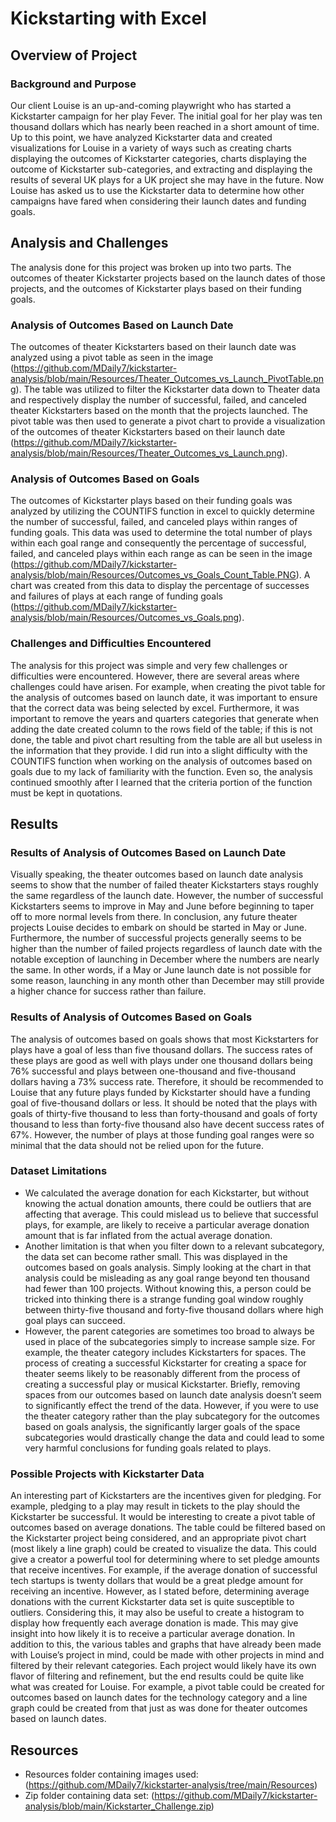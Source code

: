 # Kickstarting with Excel
## Overview of Project
### Background and Purpose
Our client Louise is an up-and-coming playwright who has started a Kickstarter campaign for her play Fever. The initial goal for her play was ten thousand dollars which has nearly been reached in a short amount of time. Up to this point, we have analyzed Kickstarter data and created visualizations for Louise in a variety of ways such as creating charts displaying the outcomes of Kickstarter categories, charts displaying the outcome of Kickstarter sub-categories, and extracting and displaying the results of several UK plays for a UK project she may have in the future. Now Louise has asked us to use the Kickstarter data to determine how other campaigns have fared when considering their launch dates and funding goals.
## Analysis and Challenges
The analysis done for this project was broken up into two parts. The outcomes of theater Kickstarter projects based on the launch dates of those projects, and the outcomes of Kickstarter plays based on their funding goals. 
### Analysis of Outcomes Based on Launch Date
The outcomes of theater Kickstarters based on their launch date was analyzed using a pivot table as seen in the image (https://github.com/MDaily7/kickstarter-analysis/blob/main/Resources/Theater_Outcomes_vs_Launch_PivotTable.png). The table was utilized to filter the Kickstarter data down to Theater data and respectively display the number of successful, failed, and canceled theater Kickstarters based on the month that the projects launched. The pivot table was then used to generate a pivot chart to provide a visualization of the outcomes of theater Kickstarters based on their launch date (https://github.com/MDaily7/kickstarter-analysis/blob/main/Resources/Theater_Outcomes_vs_Launch.png). 
### Analysis of Outcomes Based on Goals
The outcomes of Kickstarter plays based on their funding goals was analyzed by utilizing the COUNTIFS function in excel to quickly determine the number of successful, failed, and canceled plays within ranges of funding goals. This data was used to determine the total number of plays within each goal range and consequently the percentage of successful, failed, and canceled plays within each range as can be seen in the image (https://github.com/MDaily7/kickstarter-analysis/blob/main/Resources/Outcomes_vs_Goals_Count_Table.PNG). A chart was created from this data to display the percentage of successes and failures of plays at each range of funding goals (https://github.com/MDaily7/kickstarter-analysis/blob/main/Resources/Outcomes_vs_Goals.png). 
### Challenges and Difficulties Encountered
The analysis for this project was simple and very few challenges or difficulties were encountered. However, there are several areas where challenges could have arisen. For example, when creating the pivot table for the analysis of outcomes based on launch date, it was important to ensure that the correct data was being selected by excel. Furthermore, it was important to remove the years and quarters categories that generate when adding the date created column to the rows field of the table; if this is not done, the table and pivot chart resulting from the table are all but useless in the information that they provide. I did run into a slight difficulty with the COUNTIFS function when working on the analysis of outcomes based on goals due to my lack of familiarity with the function. Even so, the analysis continued smoothly after I learned that the criteria portion of the function must be kept in quotations. 
## Results
### Results of Analysis of Outcomes Based on Launch Date
Visually speaking, the theater outcomes based on launch date analysis seems to show that the number of failed theater Kickstarters stays roughly the same regardless of the launch date. However, the number of successful Kickstarters seems to improve in May and June before beginning to taper off to more normal levels from there. In conclusion, any future theater projects Louise decides to embark on should be started in May or June. Furthermore, the number of successful projects generally seems to be higher than the number of failed projects regardless of launch date with the notable exception of launching in December where the numbers are nearly the same. In other words, if a May or June launch date is not possible for some reason, launching in any month other than December may still provide a higher chance for success rather than failure. 
### Results of Analysis of Outcomes Based on Goals
The analysis of outcomes based on goals shows that most Kickstarters for plays have a goal of less than five thousand dollars. The success rates of these plays are good as well with plays under one thousand dollars being 76% successful and plays between one-thousand and five-thousand dollars having a 73% success rate. Therefore, it should be recommended to Louise that any future plays funded by Kickstarter should have a funding goal of five-thousand dollars or less. It should be noted that the plays with goals of thirty-five thousand to less than forty-thousand and goals of forty thousand to less than forty-five thousand also have decent success rates of 67%. However, the number of plays at those funding goal ranges were so minimal that the data should not be relied upon for the future. 
### Dataset Limitations
* We calculated the average donation for each Kickstarter, but without knowing the actual donation amounts, there could be outliers that are affecting that average. This could mislead us to believe that successful plays, for example, are likely to receive a particular average donation amount that is far inflated from the actual average donation. 
* Another limitation is that when you filter down to a relevant subcategory, the data set can become rather small. This was displayed in the outcomes based on goals analysis. Simply looking at the chart in that analysis could be misleading as any goal range beyond ten thousand had fewer than 100 projects. Without knowing this, a person could be tricked into thinking there is a strange funding goal window roughly between thirty-five thousand and forty-five thousand dollars where high goal plays can succeed. 
* However, the parent categories are sometimes too broad to always be used in place of the subcategories simply to increase sample size. For example, the theater category includes Kickstarters for spaces. The process of creating a successful Kickstarter for creating a space for theater seems likely to be reasonably different from the process of creating a successful play or musical Kickstarter. Briefly, removing spaces from our outcomes based on launch date analysis doesn’t seem to significantly effect the trend of the data. However, if you were to use the theater category rather than the play subcategory for the outcomes based on goals analysis, the significantly larger goals of the space subcategories would drastically change the data and could lead to some very harmful conclusions for funding goals related to plays. 
### Possible Projects with Kickstarter Data
An interesting part of Kickstarters are the incentives given for pledging. For example, pledging to a play may result in tickets to the play should the Kickstarter be successful. It would be interesting to create a pivot table of outcomes based on average donations. The table could be filtered based on the Kickstarter project being considered, and an appropriate pivot chart (most likely a line graph) could be created to visualize the data. This could give a creator a powerful tool for determining where to set pledge amounts that receive incentives. For example, if the average donation of successful tech startups is twenty dollars that would be a great pledge amount for receiving an incentive. However, as I stated before, determining average donations with the current Kickstarter data set is quite susceptible to outliers. Considering this, it may also be useful to create a histogram to display how frequently each average donation is made. This may give insight into how likely it is to receive a particular average donation. 
	In addition to this, the various tables and graphs that have already been made with Louise’s project in mind, could be made with other projects in mind and filtered by their relevant categories. Each project would likely have its own flavor of filtering and refinement, but the end results could be quite like what was created for Louise. For example, a pivot table could be created for outcomes based on launch dates for the technology category and a line graph could be created from that just as was done for theater outcomes based on launch dates. 
## Resources
* Resources folder containing images used: (https://github.com/MDaily7/kickstarter-analysis/tree/main/Resources)
* Zip folder containing data set: (https://github.com/MDaily7/kickstarter-analysis/blob/main/Kickstarter_Challenge.zip)

